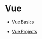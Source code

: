 # Vue

* [Vue Basics](https://github.com/Hyuk/Vue/blob/master/view-basics/README.md)

* [Vue Projects](https://github.com/Hyuk/Vue/blob/master/view-projects/README.md)